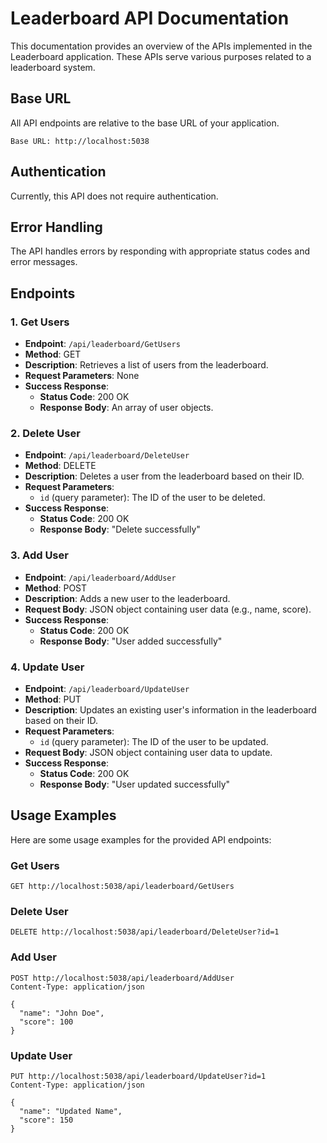 # Leaderboard API Documentation

This documentation provides an overview of the APIs implemented in the Leaderboard application. These APIs serve various purposes related to a leaderboard system.

## Base URL

All API endpoints are relative to the base URL of your application.

```
Base URL: http://localhost:5038
```

## Authentication

Currently, this API does not require authentication.

## Error Handling

The API handles errors by responding with appropriate status codes and error messages.

## Endpoints

### 1. Get Users

- **Endpoint**: `/api/leaderboard/GetUsers`
- **Method**: GET
- **Description**: Retrieves a list of users from the leaderboard.
- **Request Parameters**: None
- **Success Response**:
  - **Status Code**: 200 OK
  - **Response Body**: An array of user objects.

### 2. Delete User

- **Endpoint**: `/api/leaderboard/DeleteUser`
- **Method**: DELETE
- **Description**: Deletes a user from the leaderboard based on their ID.
- **Request Parameters**:
  - `id` (query parameter): The ID of the user to be deleted.
- **Success Response**:
  - **Status Code**: 200 OK
  - **Response Body**: "Delete successfully"

### 3. Add User

- **Endpoint**: `/api/leaderboard/AddUser`
- **Method**: POST
- **Description**: Adds a new user to the leaderboard.
- **Request Body**: JSON object containing user data (e.g., name, score).
- **Success Response**:
  - **Status Code**: 200 OK
  - **Response Body**: "User added successfully"

### 4. Update User

- **Endpoint**: `/api/leaderboard/UpdateUser`
- **Method**: PUT
- **Description**: Updates an existing user's information in the leaderboard based on their ID.
- **Request Parameters**:
  - `id` (query parameter): The ID of the user to be updated.
- **Request Body**: JSON object containing user data to update.
- **Success Response**:
  - **Status Code**: 200 OK
  - **Response Body**: "User updated successfully"

## Usage Examples

Here are some usage examples for the provided API endpoints:

### Get Users

```http
GET http://localhost:5038/api/leaderboard/GetUsers
```

### Delete User

```http
DELETE http://localhost:5038/api/leaderboard/DeleteUser?id=1
```

### Add User

```http
POST http://localhost:5038/api/leaderboard/AddUser
Content-Type: application/json

{
  "name": "John Doe",
  "score": 100
}
```

### Update User

```http
PUT http://localhost:5038/api/leaderboard/UpdateUser?id=1
Content-Type: application/json

{
  "name": "Updated Name",
  "score": 150
}
```